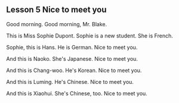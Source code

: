 ## Lesson 5 Nice to meet you

Good morning.
Good morning, Mr. Blake.

This is Miss Sophie Dupont.
Sophie is a new student.
She is French.

Sophie, this is Hans.
He is German.
Nice to meet you.

And this is Naoko.
She's Japanese.
Nice to meet you.

And this is Chang-woo.
He's Korean.
Nice to meet you.

And this is Luming.
He's Chinese.
Nice to meet you.

And this is Xiaohui.
She's Chinese, too.
Nice to meet you.